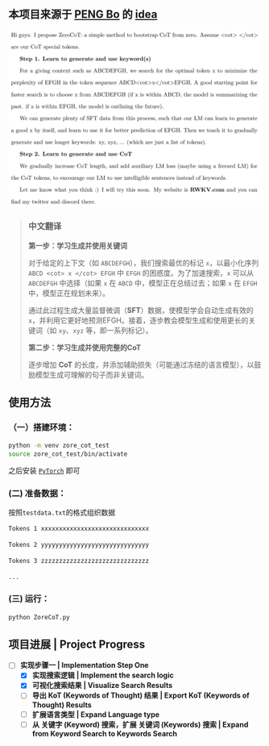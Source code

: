 ## 本项目来源于 [PENG Bo](https://github.com/BlinkDL) 的 [idea](https://github.com/RWKV/ZeroCoT)

![@BlinkDL idea](bo_newidea.png)

> ### 中文翻译
> **第一步：学习生成并使用关键词**
>
>   对于给定的上下文（如 `ABCDEFGH`），我们搜索最优的标记 `x`，以最小化序列 `ABCD <cot> x </cot> EFGH` 中 `EFGH` 的困惑度。为了加速搜索，`x` 可以从 `ABCDEFGH` 中选择（如果 `x` 在 `ABCD` 中，模型正在总结过去；如果 `x` 在 `EFGH` 中，模型正在规划未来）。
>
>   通过此过程生成大量监督微调（**SFT**）数据，使模型学会自动生成有效的 `x`，并利用它更好地预测EFGH。接着，逐步教会模型生成和使用更长的关键词（如 `xy`、`xyz` 等，即一系列标记）。
>
> **第二步：学习生成并使用完整的CoT**
>
>   逐步增加 **CoT** 的长度，并添加辅助损失（可能通过冻结的语言模型），以鼓励模型生成可理解的句子而非关键词。

## 使用方法
### （一）搭建环境：
``` bash
python -m venv zore_cot_test
source zore_cot_test/bin/activate
```
之后安装 [`PyTorch`](https://pytorch.org/get-started/) 即可

### (二) 准备数据：
按照`testdata.txt`的格式组织数据
``` 
Tokens 1 xxxxxxxxxxxxxxxxxxxxxxxxxxxxxx

Tokens 2 yyyyyyyyyyyyyyyyyyyyyyyyyyyyyy

Tokens 3 zzzzzzzzzzzzzzzzzzzzzzzzzzzzzz

...
```

### (三) 运行：
``` python
python ZoreCoT.py
```

## 项目进展 | Project Progress  

- [ ] **实现步骤一 | Implementation Step One**  
  - [x] **实现搜索逻辑 | Implement the search logic** 
  - [x] **可视化搜索结果 | Visualize Search Results**  
  - [ ] **导出 KoT (Keywords of Thought) 结果 | Export KoT (Keywords of Thought) Results**  
  - [ ] **扩展语言类型 | Expand  Language type**
  - [ ] **从 关键字 (Keyword) 搜索，扩展 关键词 (Keywords) 搜索 | Expand from Keyword Search to Keywords Search**  

<!-- - [ ] **实现步骤二 | Implementation Step Two**  
  - [ ] **关键词的人类对齐 | Human Alignment of Keywords**  
  - [ ] **训练管线 | Training Pipeline**   -->